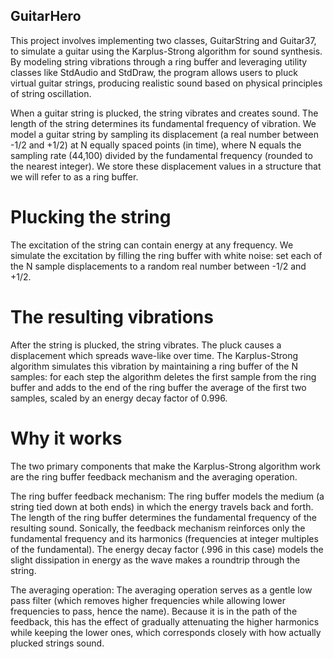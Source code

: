 ## GuitarHero
This project involves implementing two classes, GuitarString and Guitar37, to simulate a guitar using the Karplus-Strong algorithm for sound synthesis. By modeling string vibrations through a ring buffer and leveraging utility classes like StdAudio and StdDraw, the program allows users to pluck virtual guitar strings, producing realistic sound based on physical principles of string oscillation.

When a guitar string is plucked, the string vibrates and creates sound. The length of the string determines its fundamental frequency of vibration. We model a guitar string by sampling its displacement (a real number between -1/2 and +1/2) at N equally spaced points (in time), where N equals the sampling rate (44,100) divided by the fundamental frequency (rounded to the nearest integer). We store these displacement values in a structure that we will refer to as a ring buffer.

# Plucking the string
The excitation of the string can contain energy at any frequency. We simulate the excitation by filling the ring buffer with white noise: set each of the N sample displacements to a random real number between -1/2 and +1/2.

# The resulting vibrations
After the string is plucked, the string vibrates. The pluck causes a displacement which spreads wave-like over
time. The Karplus-Strong algorithm simulates this vibration by maintaining a ring buffer of the N samples: for each step the algorithm deletes the first sample from the ring buffer and adds to the end of the ring buffer the average of the first two samples, scaled by an energy decay factor of 0.996.

# Why it works
The two primary components that make the Karplus-Strong algorithm work are the ring buffer feedback
mechanism and the averaging operation.

The ring buffer feedback mechanism: The ring buffer models the medium (a string tied down at both
ends) in which the energy travels back and forth. The length of the ring buffer determines the
fundamental frequency of the resulting sound. Sonically, the feedback mechanism reinforces only the
fundamental frequency and its harmonics (frequencies at integer multiples of the fundamental). The
energy decay factor (.996 in this case) models the slight dissipation in energy as the wave makes a
roundtrip through the string.

The averaging operation: The averaging operation serves as a gentle low pass filter (which removes
higher frequencies while allowing lower frequencies to pass, hence the name). Because it is in the path of the feedback, this has the effect of gradually attenuating the higher harmonics while keeping the lower ones, which corresponds closely with how actually plucked strings sound.
